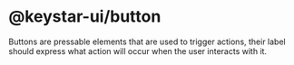 # @keystar-ui/button

Buttons are pressable elements that are used to trigger actions, their label
should express what action will occur when the user interacts with it.
